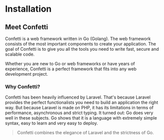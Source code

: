 # Installation

## Meet Confetti

Confetti is a web framework written in Go (Golang). The web framework consists of the most important components to create your
 application. The goal of Confetti is to give you all the tools you need to write fast, secure and scalable code.

Whether you are new to Go or web frameworks or have years of experience, Confetti is a perfect framework that fits into any web development project.

### Why Confetti?

Confetti has been heavily influenced by Laravel. That's because Laravel provides the perfect functionalists you need
to build an application the right way. But because Laravel is made on PHP, it has its limitations in terms of performance, asynchronous and strict typing. It turned out: Go does very well in these subjects. Go shows that it is a language with extremely simple syntax, easy to learn and very easy to deploy.

> Confetti combines the elegance of Laravel and the strictness of Go.
